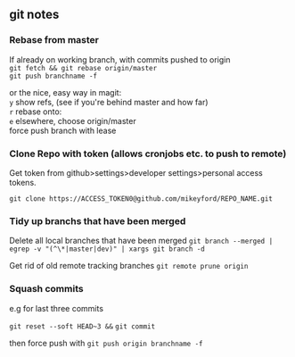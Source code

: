 ## git notes

### Rebase from master

If already on working branch, with commits pushed to origin  
`git fetch && git rebase origin/master`  
`git push branchname -f`

or the nice, easy way in magit:  
`y` show refs, (see if you're behind master and how far)  
`r` rebase onto:  
`e` elsewhere, choose origin/master  
force push branch with lease  


### Clone Repo with token (allows cronjobs etc. to push to remote)

Get token from github>settings>developer settings>personal access tokens.

`git clone https://ACCESS_TOKEN0@github.com/mikeyford/REPO_NAME.git`


### Tidy up branchs that have been merged

Delete all local branches that have been merged
`git branch --merged | egrep -v "(^\*|master|dev)" | xargs git branch -d`

Get rid of old remote tracking branches
`git remote prune origin`


### Squash commits

e.g for last three commits

`git reset --soft HEAD~3 &&`
`git commit`

then force push with `git push origin branchname -f`
